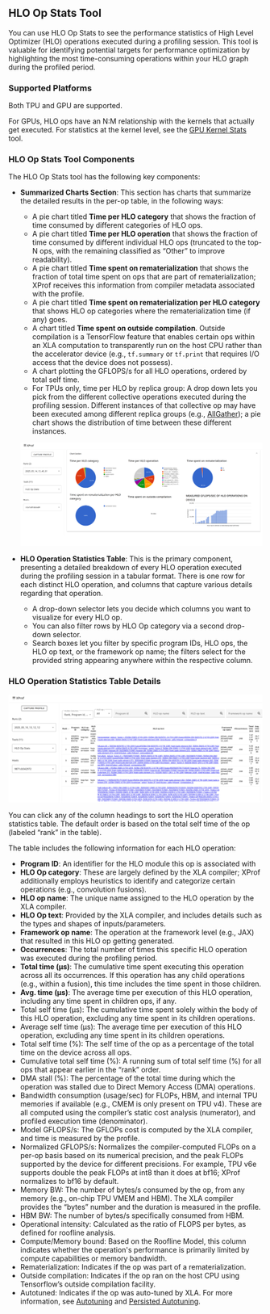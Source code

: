 ## HLO Op Stats Tool

You can use HLO Op Stats to see the performance statistics of High Level
Optimizer (HLO) operations executed during a profiling session. This tool is
valuable for identifying potential targets for performance optimization by
highlighting the most time-consuming operations within your HLO graph during the
profiled period.

### Supported Platforms

Both TPU and GPU are supported.

For GPUs, HLO ops have an N:M relationship with the kernels that actually get
executed. For statistics at the kernel level, see the
[GPU Kernel Stats](gpu_kernel_stats.md) tool.

### HLO Op Stats Tool Components

The HLO Op Stats tool has the following key components:

*   **Summarized Charts Section**: This section has charts that summarize the
    detailed results in the per-op table, in the following ways:
    *   A pie chart titled **Time per HLO category** that shows the fraction of
        time consumed by different categories of HLO ops.
    *   A pie chart titled **Time per HLO operation** that shows the fraction of
        time consumed by different individual HLO ops (truncated to the top-N
        ops, with the remaining classified as “Other” to improve readability).
    *   A pie chart titled **Time spent on rematerialization** that shows the
        fraction of total time spent on ops that are part of rematerialization;
        XProf receives this information from compiler metadata associated with
        the profile.
    *   A pie chart titled **Time spent on rematerialization per HLO category**
        that shows HLO op categories where the rematerialization time (if any)
        goes.
    *   A chart titled **Time spent on outside compilation**. Outside
        compilation is a TensorFlow feature that enables certain ops within an
        XLA computation to transparently run on the host CPU rather than the
        accelerator device (e.g., `tf.summary` or `tf.print` that requires I/O
        access that the device does not possess).
    *   A chart plotting the GFLOPS/s for all HLO operations, ordered by total
        self time.
    *   For TPUs only, time per HLO by replica group: A drop down lets you pick
        from the different collective operations executed during the profiling
        session. Different instances of that collective op may have been
        executed among different replica groups (e.g.,
        [AllGather](https://openxla.org/xla/operation_semantics#allgather)); a
        pie chart shows the distribution of time between these different
        instances.

    ![XProf HLO Op Stats](images/hlo_op_stats.png)

*   **HLO Operation Statistics Table**: This is the primary component,
    presenting a detailed breakdown of every HLO operation executed during the
    profiling session in a tabular format. There is one row for each distinct
    HLO operation, and columns that capture various details regarding that
    operation.
    *   A drop-down selector lets you decide which columns you want to visualize
        for every HLO op.
    *   You can also filter rows by HLO Op category via a second drop-down
        selector.
    *   Search boxes let you filter by specific program IDs, HLO ops, the HLO op
        text, or the framework op name; the filters select for the provided
        string appearing anywhere within the respective column.

### HLO Operation Statistics Table Details

![XProf HLO Op Stats Table](images/hlo_op_stats_2.png)

You can click any of the column headings to sort the HLO operation statistics
table. The default order is based on the total self time of the op (labeled
“rank” in the table).

The table includes the following information for each HLO operation:

*   **Program ID**: An identifier for the HLO module this op is associated with
*   **HLO Op category**: These are largely defined by the XLA compiler; XProf
    additionally employs heuristics to identify and categorize certain
    operations (e.g., convolution fusions).
*   **HLO op name**: The unique name assigned to the HLO operation by the XLA
    compiler.
*   **HLO Op text**: Provided by the XLA compiler, and includes details such as
    the types and shapes of inputs/parameters.
*   **Framework op name**: The operation at the framework level (e.g., JAX) that
    resulted in this HLO op getting generated.
*   **Occurrences**: The total number of times this specific HLO operation was
    executed during the profiling period.
*   **Total time (μs)**: The cumulative time spent executing this operation
    across all its occurrences. If this operation has any child operations
    (e.g., within a fusion), this time includes the time spent in those
    children.
*   **Avg. time (μs)**: The average time per execution of this HLO operation,
    including any time spent in children ops, if any.
*   Total self time (μs): The cumulative time spent solely within the body of
    this HLO operation, excluding any time spent in its children operations.
*   Average self time (μs): The average time per execution of this HLO
    operation, excluding any time spent in its children operations.
*   Total self time (%): The self time of the op as a percentage of the total
    time on the device across all ops.
*   Cumulative total self time (%): A running sum of total self time (%) for all
    ops that appear earlier in the “rank” order.
*   DMA stall (%): The percentage of the total time during which the operation
    was stalled due to Direct Memory Access (DMA) operations.
*   Bandwidth consumption (usage/sec) for FLOPs, HBM, and internal TPU memories
    if available (e.g., CMEM is only present on TPU v4). These are all computed
    using the compiler’s static cost analysis (numerator), and profiled
    execution time (denominator).
*   Model GFLOPS/s: The GFLOPs cost is computed by the XLA compiler, and time is
    measured by the profile.
*   Normalized GFLOPS/s: Normalizes the compiler-computed FLOPs on a per-op
    basis based on its numerical precision, and the peak FLOPs supported by the
    device for different precisions. For example, TPU v6e supports double the
    peak FLOPs at int8 than it does at bf16; XProf normalizes to bf16 by
    default.
*   Memory BW: The number of bytes/s consumed by the op, from any memory (e.g.,
    on-chip TPU VMEM and HBM). The XLA compiler provides the “bytes” number and
    the duration is measured in the profile.
*   HBM BW: The number of bytes/s specifically consumed from HBM.
*   Operational intensity: Calculated as the ratio of FLOPS per bytes, as
    defined for roofline analysis.
*   Compute/Memory bound: Based on the Roofline Model, this column indicates
    whether the operation's performance is primarily limited by compute
    capabilities or memory bandwidth.
*   Rematerialization: Indicates if the op was part of a rematerialization.
*   Outside compilation: Indicates if the op ran on the host CPU using
    Tensorflow’s outside compilation facility.
*   Autotuned: Indicates if the op was auto-tuned by XLA. For more information,
    see [Autotuning](https://openxla.org/xla/tools#autotuning) and
    [Persisted Autotuning](https://openxla.org/xla/persisted_autotuning).
